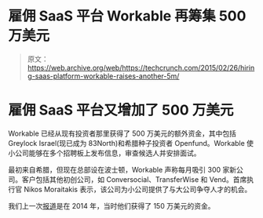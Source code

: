 # 雇佣 SaaS 平台 Workable 再筹集 500 万美元 

> 原文：<https://web.archive.org/web/https://techcrunch.com/2015/02/26/hiring-saas-platform-workable-raises-another-5m/>

# 雇佣 SaaS 平台又增加了 500 万美元

Workable 已经从现有投资者那里获得了 500 万美元的额外资金，其中包括 Greylock Israel(现已成为 83North)和希腊种子投资者 Openfund。Workable 使小公司能够在多个招聘板上发布信息，审查候选人并安排面试。

最初来自希腊，但现在总部设在波士顿，Workable 声称每月吸引 300 家新公司。客户包括其他初创公司，如 Conversocial、TransferWise 和 Vend。首席执行官 Nikos Moraitakis 表示，该公司为小公司提供了与大公司争夺人才的机会。

我们上一次[报道](https://web.archive.org/web/20230131134313/https://techcrunch.com/2014/03/07/workable-raises-1-5m-from-greylock-il-to-build-cloud-based-recruitment-software-for-smes/)是在 2014 年，当时他们获得了 150 万美元的资金。